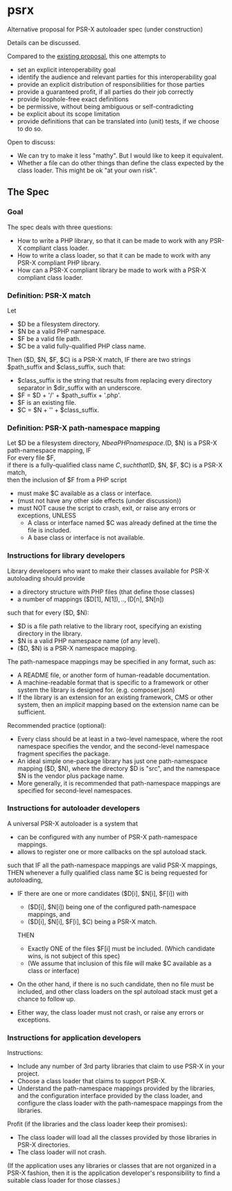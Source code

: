 psrx
====

Alternative proposal for PSR-X autoloader spec (under construction)

Details can be discussed.

Compared to the [existing proposal](https://github.com/php-fig/fig-standards/blob/3740bbe873c8e31d0d218b5d1cd8fbb3cb82806a/proposed/autoloader.md),
this one attempts to
- set an explicit interoperability goal
- identify the audience and relevant parties for this interoperability goal
- provide an explicit distribution of responsibilities for those parties
- provide a guaranteed profit, if all parties do their job correctly
- provide loophole-free exact definitions
- be permissive, without being ambiguous or self-contradicting
- be explicit about its scope limitation
- provide definitions that can be translated into (unit) tests, if we choose to do so.


Open to discuss:
- We can try to make it less "mathy". But I would like to keep it equivalent.
- Whether a file can do other things than define the class expected by the class loader. This might be ok "at your own risk".



## The Spec

### Goal

The spec deals with three questions:
- How to write a PHP library, so that it can be made to work with any PSR-X compliant class loader.
- How to write a class loader, so that it can be made to work with any PSR-X compliant PHP library.
- How can a PSR-X compliant library be made to work with a PSR-X compliant class loader.


### Definition: PSR-X match

Let
- $D be a filesystem directory.
- $N be a valid PHP namespace.
- $F be a valid file path.
- $C be a valid fully-qualified PHP class name.

Then ($D, $N, $F, $C) is a PSR-X match, IF there are two strings $path_suffix and $class_suffix, such that:
- $class_suffix is the string that results from replacing every directory separator in $dir_suffix with an underscore.
- $F = $D + '/' + $path_suffix + '.php'.
- $F is an existing file.
- $C = $N + '\' + $class_suffix.


### Definition: PSR-X path-namespace mapping

Let $D be a filesystem directory, $N be a PHP namespace.  
($D, $N) is a PSR-X path-namespace mapping, IF  
For every file $F,  
if there is a fully-qualified class name $C,  
such that ($D, $N, $F, $C) is a PSR-X match,  
then the inclusion of $F from a PHP script
- must make $C available as a class or interface.
- (must not have any other side effects (under discussion))
- must NOT cause the script to crash, exit, or raise any errors or exceptions, UNLESS
  - A class or interface named $C was already defined at the time the file is included.
  - A base class or interface is not available.


### Instructions for library developers

Library developers who want to make their classes available for PSR-X autoloading should provide
- a directory structure with PHP files (that define those classes)
- a number of mappings ($D[1], $N[1]), .., ($D[n], $N[n])

such that for every ($D, $N):
- $D is a file path relative to the library root, specifying an existing directory in the library.
- $N is a valid PHP namespace name (of any level).
- ($D, $N) is a PSR-X namespace mapping.

The path-namespace mappings may be specified in any format, such as:
- A README file, or another form of human-readable documentation.
- A machine-readable format that is specific to a framework or other system the library is designed for. (e.g. composer.json)
- If the library is an extension for an existing framework, CMS or other system, then an _implicit_ mapping based on the extension name can be sufficient.

Recommended practice (optional):
- Every class should be at least in a two-level namespace, where the root namespace specifies the vendor, and the second-level namespace fragment specifies the package.
- An ideal simple one-package library has just one path-namespace mapping ($D, $N), where the directory $D is "src", and the namespace $N is the vendor plus package name.
- More generally, it is recommended that path-namespace mappings are specified for second-level namespaces.


### Instructions for autoloader developers

A universal PSR-X autoloader is a system that
- can be configured with any number of PSR-X path-namespace mappings.
- allows to register one or more callbacks on the spl autoload stack.

such that IF all the path-namespace mappings are valid PSR-X mappings, THEN whenever a fully qualified class name $C is being requested for autoloading,  
- IF there are one or more candidates ($D[i], $N[i], $F[i]) with
    - ($D[i], $N[i]) being one of the configured path-namespace mappings, and
    - ($D[i], $N[i], $F[i], $C) being a PSR-X match.

  THEN
    - Exactly ONE of the files $F[i] must be included.
      (Which candidate wins, is not subject of this spec)
    - (We assume that inclusion of this file will make $C available as a class or interface)
- On the other hand, if there is no such candidate, then no file must be included, and other class loaders on the spl autoload stack must get a chance to follow up.
- Either way, the class loader must not crash, or raise any errors or exceptions.


### Instructions for application developers

Instructions:
- Include any number of 3rd party libraries that claim to use PSR-X in your project.
- Choose a class loader that claims to support PSR-X.
- Understand the path-namespace mappings provided by the libraries, and the configuration interface provided by the class loader, and configure the class loader with the path-namespace mappings from the libraries.

Profit (if the libraries and the class loader keep their promises):
- The class loader will load all the classes provided by those libraries in PSR-X directories.
- The class loader will not crash.

(If the application uses any libraries or classes that are not organized in a PSR-X fashion, then it is the application developer's responsibility to find a suitable class loader for those classes.)
